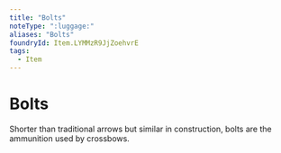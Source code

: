 ```yaml
---
title: "Bolts"
noteType: ":luggage:"
aliases: "Bolts"
foundryId: Item.LYMMzR9JjZoehvrE
tags:
  - Item
---
```


# Bolts

Shorter than traditional arrows but similar in construction, bolts are the ammunition used by crossbows.
